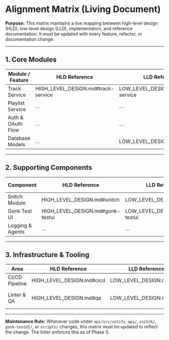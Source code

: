 # Alignment Matrix (Living Document)

**Purpose:**
This matrix maintains a live mapping between high-level design (HLD), low-level design (LLD), implementation, and reference documentation.
It must be updated with every feature, refactor, or documentation change.

---

## 1. Core Modules

| Module / Feature     | HLD Reference | LLD Reference | Code Path(s) | Documentation |
|----------------------|---------------|---------------|--------------|---------------|
| Track Service        | HIGH_LEVEL_DESIGN.md#track-service | LOW_LEVEL_DESIGN.md#track-service | api/src/zotify_api/services/tracks_service.py | api/docs/reference/API_REFERENCE.md#track-endpoints |
| Playlist Service     | …             | …             | api/src/zotify_api/services/playlists_service.py | … |
| Auth & OAuth Flow    | …             | …             | api/src/zotify_api/auth/ | project/SECURITY.md, HIGH_LEVEL_DESIGN.md#auth |
| Database Models      | …             | LOW_LEVEL_DESIGN.md#database | api/src/zotify_api/database/models.py | … |

---

## 2. Supporting Components

| Component            | HLD Reference | LLD Reference | Code Path(s) | Documentation |
|----------------------|---------------|---------------|--------------|---------------|
| Snitch Module        | HIGH_LEVEL_DESIGN.md#snitch | LOW_LEVEL_DESIGN.md#snitch | snitch/ | api/docs/modules/snitch.md |
| Gonk Test UI         | HIGH_LEVEL_DESIGN.md#gonk-testui | LOW_LEVEL_DESIGN.md#gonk-testui | gonk-testUI/ | api/docs/modules/gonk-testUI.md |
| Logging & Agents     | …             | …             | scripts/log-work.py | AGENTS.md |

---

## 3. Infrastructure & Tooling

| Area                 | HLD Reference | LLD Reference | Code Path(s) | Documentation |
|----------------------|---------------|---------------|--------------|---------------|
| CI/CD Pipeline       | HIGH_LEVEL_DESIGN.md#cicd | LOW_LEVEL_DESIGN.md#cicd | .github/workflows/ | project/CICD.md, api/docs/manuals/CICD.md |
| Linter & QA          | HIGH_LEVEL_DESIGN.md#qa | LOW_LEVEL_DESIGN.md#qa | scripts/lint-docs.py, doc-lint-rules.yml | project/DEVELOPER_GUIDE.md |

---

**Maintenance Rule:**
Whenever code under `api/src/zotify_api/`, `snitch/`, `gonk-testUI/`, or `scripts/` changes, this matrix must be updated to reflect the change. The linter enforces this as of Phase 5.
